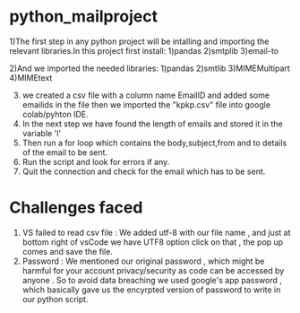 # python_mailproject

1)The first step in any python project will be intalling and importing the relevant libraries.In this project first install:
     1)pandas
     2)smtplib
     3)email-to

2)And we imported the needed libraries:
     1)pandas
     2)smtlib
     3)MIMEMultipart
     4)MIMEtext

3) we created a csv file with a column name EmailID and added some emailids in the file then we imported the "kpkp.csv" file into google colab/pyhton IDE.
4) In the next step we have found the length of emails and stored it in the variable 'l'
5) Then run a for loop which contains the body,subject,from and to details of the email to be sent.
6) Run the script and look for errors if any.
7) Quit the connection and check for the email which has to be sent.

# Challenges faced
1) VS failed to read csv file : We added utf-8 with our file name , and just at bottom right of vsCode we have UTF8 option click on that , the pop up comes and save the file.
2) Password : We mentioned our original password , which might be harmful for your account privacy/security as code can be accessed by anyone . So to avoid data breaching we used google's app password , which basically gave us the encyrpted version of password to write in our python script.
